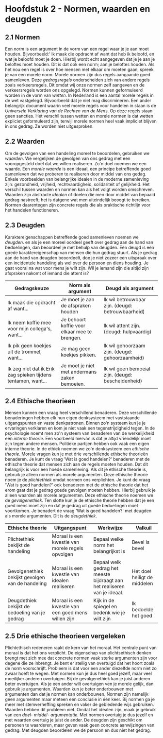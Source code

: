 # Hoofdstuk 2 - Normen, waarden en deugden

## 2.1 Normen

Een *norm* is een argument in de vorm van een regel waar je je aan moet houden. Bijvoorbeeld:' Ik maak die opdracht af want dat heb ik beloofd, en wat je beloofd moet je doen. Hierbij wordt echt aangegeven dat je je aan je beloftes moet houden. Dit is dat ook een norm; aan je beloftes houden. Als het nou een regel is over hoe mensen met elkaar om moeten gaan, spreek je van een morele norm. Morele normen zijn dus regels aangaande goed samenleven. Deze *gedragsregels* onderscheiden zich van andere regels zoals verkeersregels. Dit omdat wij onze normen zelf aangeven en de verkeersregels worden ons opgelegd. Normen kunnen geformuleerd worden in de vorm van *wetten*. In Nederland is een aantal morele regels in de wet vastgelegd. Bijvoorbeeld dat je niet mag discrimineren. Een ander belangrijk document waarin veel morele regels voor handelen in staan is de *Universele Verklaring van de Rechten van de Mens*. Op deze regels staan geen sancties. Het verschil tussen wetten en morele normen is dat wetten expliciet geformuleerd zijn, terwijl morele normen heel vaak impliciet blijven in ons gedrag. Ze worden niet uitgesproken.

## 2.2 Waarden
Om de gevolgen van een handeling moreel te beoordelen, gebruiken we *waarden*. We vergelijken de gevolgen van ons gedrag met een vooropgesteld doel dat we willen realiseren. Zo'n doel noemen we een waarde. Een *morele waarde* is een ideaal, een principe betreffende goed samenleven dat we proberen te realiseren door middel van ons gedag. Enkele voorbeelden van belangrijke idealen in de moderne samenleving zijn: gezondheid, vrijheid, rechtvaardigheid, solidariteit of gelijkheid.
Het verschil tussen waarden en normen kan als het volgt worden omschreven. Waarden zijn abstracte *idealen* of doelen die men door middel van bepaald gedrag nastreeft; het is datgene wat men uiteindelijk beoogt te bereiken. Normen daarentegen zijn concrete regels die als praktische richtlijn voor het handelen functioneren.

## 2.3 Deugden
Karaktereigenschappen betreffende goed samenleven noemen we *deugden*. en als je een moreel oordeel geeft over gedrag aan de hand van bedoelingen, dan beoordeel je met behulp van deugden. Een deugd is een goede karaktereigenschap van mensen die hun gedrag stuurt. Als je gedrag aan de hand van deugden beoordeelt, doe je niet zozeer een uitspraak over een incidentele handeling als wel over de persoon en diens houding. Je gaat vooral na wat voor mens je wilt zijn. Wil je iemand zijn die altijd zijn afspraken nakomt of iemand die attent is?

| Gedragskeuze                                                  | Norm als argument                             | Deugd als argument                                 |
|---------------------------------------------------------------|-----------------------------------------------|----------------------------------------------------|
| Ik maak die opdracht af want...                               | Je moet je aan de afspraken houden            | Ik wil betrouwbaar zijn. (deugd: betrouwbaarheid)  |
| Ik neem koffie mee voor mijn collega's, want...               | Je behoort koffie voor elkaar mee te brengen. | Ik wil attent zijn. (deugd: hulpvaardig)           |
| Ik pik geen koekjes uit de trommel, want...                   | Je mag geen koekjes pikken.                   | Ik wil gehoorzaam zijn. (deugd: gehoorzaamheid)    |
| Ik zeg niet dat ik Erik zag spieken tijdens tentamen, want... | Je moet je niet met andermans zaken bemoeien. | Ik wil geen bemoeial zijn. (deugd: bescheidenheid) |


## 2.4 Ethische theorieen
Mensen kunnen een vraag heel verschillend benaderen. Deze verschillende benaderingen hebben elk hun eigen denksysteem met vaststaande uitgangspunten en vaste denkpatronen. Binnen zo'n systeem kun je je ervaringen verklaren en kom je niet vaak een tegenstrijdigheid tegen. In de psychologie noemt men zo'n systeem van benaderen van de werkelijkheid een *interne theorie*. Een voorbeeld hiervan is dat je altijd vriendelijk moet zijn tegen andere mensen. Politieke partijen hebben ook vaak een eigen interne theorie. In de ethiek noemen we zo'n denksysteem een *ethische theorie*.
Morele vragen kun je met drie verschillende ethische theorieën benaderen. Je kunt de vraag 'Wat is goed handelen?' benaderen met de ethische theorie dat mensen zich aan de regels moeten houden. Dat dit belangrijk is voor een hoede samenleving. Als dit je ethische theorie is, gebruik je alleen normen als morele argumenten. Deze ethische theorie noem je de *plichtethiek* omdat normen ons verplichten.
Je kunt de vraag 'Wat is goed handelen?' ook benaderen met de ethische theorie dat het erom gaat dat je gedrag goede gevolgen moeten hebben. Hierbij gebruik je alleen waarden als morele argumenten. Deze ethische theorie noemen we de *gevolgenethiek*.
Ten slotte kun je de ethische theorie hebben dat je een goed mens moet zijn en dat je gedrag uit goede bedoelingen moet voortkomen. Je benadert de vraag 'Wat is goed handelen?' met deugden als morele argumenten. Dit is de *deugdethiek*.

| Ethische theorie                                 | Uitgangspunt                                        | Werkwijze                                                                 | Valkuil                      |
|--------------------------------------------------|-----------------------------------------------------|---------------------------------------------------------------------------|------------------------------|
| Plichtethiek bekijkt de handeling                | Moraal is een kwestie van morele regels opvolgen    | Bepaal welke norm het belangrijkst is                                     | Bevel is bevel               |
| Gevolgenethiek bekijkt gevolgen van de handeling | Moraal is een kwestie van idealen realiseren        | Bepaal welk gedrag het meeste bijdraagt aan het realiseren van je ideaal. | Het doel heiligt de middelen |
| Deugdethiek bekijkt de bedoeling van je gedrag   | Moraal is een kwestie van een goed mens willen zijn | Kijk in de spiegel en bedenk wie je wilt zijn                             | Ik bedoelde het goed         |

## 2.5 Drie ethische theorieen vergeleken
Plichtethisch redeneren raakt de kern van het moraal. Het centrale punt van moraal is dat het ons verplicht. De eigenschap van plichtsethisch denken brengt met zich mee dat concrete normen vaak sterke argumenten zijn voor degene die ze inbrengt. Je bent er stellig van overtuigd dat het hoort zoals de norm voorschrijft. Probleem is dat voor een ander diezelfde norm niet zo zwaar hoeft te wegen. Met normen kun je dus heel goed jezelf, maar veel moeilijker anderen overtuigen.
Bij de gevolgenethiek kan je juist anderen beter overtuigen. Als je een ander wilt overtuigen ven je morele gelijk, dan gebruik je argumenten. Waarden kun je beter onderbouwen met argumenten dan dat je normen kan onderbouwen. Normen zijn namelijk geen argumenten maar meteen een conclusie in één keer. Bij normen ga je meer met stemverheffing spreken en vaker de gebiedende wijs gebruiken. Waarden hebben dit probleem niet. Omdat het idealen zijn, maak je gebruik van een *doel- middel- argumentatie*. Met normen overtuig je dus jezelf en met waarden overtuig je juist de ander.
De deugden zijn geschikt om personen te waarderen, maar geven vaak geen concrete aanwijzingen van gedrag. Met deugden beoordelen we de persoon en dus niet het gedrag.
